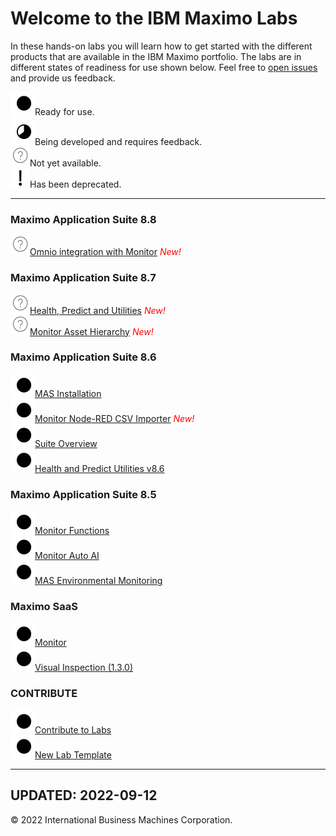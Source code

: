 # Welcome to the IBM Maximo Labs

In these hands-on labs you will learn how to get started with the different products that are available in the IBM Maximo 
portfolio.  The labs are in different states of readiness for use shown below. Feel free to [open issues](https://github.com/IBM/monitor-hands-on-lab/issues/new) and provide us feedback.

 ![Ready](./img/readynew.png)Ready for use. <br/>
 ![Under Development](./img/under_development.png)Being developed and requires feedback.<br/>
 ![Not Started](./img/not_started.png)Not yet available.<br/>
 ![Deprecated](./img/deprecated.png)Has been deprecated.<br/>
 
---
### Maximo Application Suite 8.8

  ![Ready](./img/not_started.png)[Omnio integration with Monitor](/omnio_8.8/) <span style="color:red">*New!*</span><br/>

### Maximo Application Suite 8.7

  ![Ready](./img/not_started.png)[Health, Predict and Utilities](/apm_8.7/) <span style="color:red">*New!*</span><br/>
  ![Ready](./img/not_started.png)[Monitor Asset Hierarchy](/mas_monitor_hierarchy/) <span style="color:red">*New!*</span><br/>
  
### Maximo Application Suite 8.6

  ![Ready](./img/readynew.png)[MAS Installation](/ocp_8.6/)<br/>
  ![Ready](./img/readynew.png)[Monitor Node-RED CSV Importer](/monitor_nodered_csv_importer_1.0/) <span style="color:red">*New!*</span><br/>
  ![Ready](./img/readynew.png)[Suite Overview](/mas_8.6/)<br/>
  ![Ready](./img/readynew.png)[Health and Predict Utilities v8.6](/hpu_8.6/)

### Maximo Application Suite 8.5

  ![Ready](./img/readynew.png)[Monitor Functions](/monitor_8.5/)<br/>
  ![Ready](./img/readynew.png)[Monitor Auto AI](/monitor_autoai_8.5/)<br/>
  ![Ready](./img/readynew.png)[MAS Environmental Monitoring](/sustain_mas/)

### Maximo SaaS

  ![Ready](./img/readynew.png)[Monitor](/monitor_saas/)<br/>
  ![Ready](./img/readynew.png)[Visual Inspection (1.3.0)](/mvi_saas/)  
 
### CONTRIBUTE

  ![Ready](./img/readynew.png)[Contribute to Labs](/contribute/)  
  ![Ready](./img/readynew.png)[New Lab Template](/template_1.0/)  

---
**UPDATED: 2022-09-12**
---

© 2022 International Business Machines Corporation.
